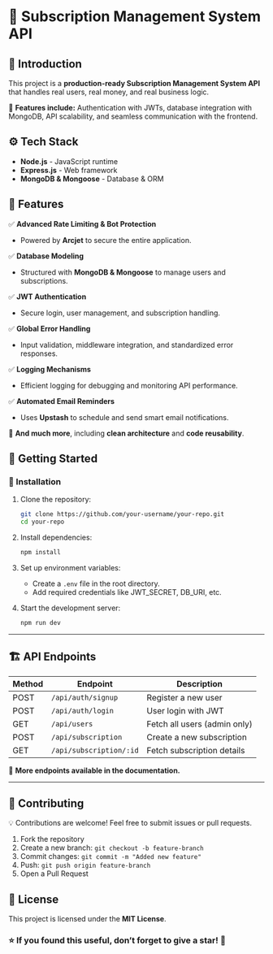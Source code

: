 # 🚀 Subscription Management System API  

## 🤖 Introduction  
This project is a **production-ready Subscription Management System API** that handles real users, real money, and real business logic.  

🔐 **Features include:** Authentication with JWTs, database integration with MongoDB, API scalability, and seamless communication with the frontend.  


## ⚙️ Tech Stack  
- **Node.js** - JavaScript runtime  
- **Express.js** - Web framework  
- **MongoDB & Mongoose** - Database & ORM  


## 🔋 Features  

✅ **Advanced Rate Limiting & Bot Protection**  
   - Powered by **Arcjet** to secure the entire application.  

✅ **Database Modeling**  
   - Structured with **MongoDB & Mongoose** to manage users and subscriptions.  

✅ **JWT Authentication**  
   - Secure login, user management, and subscription handling.  

✅ **Global Error Handling**  
   - Input validation, middleware integration, and standardized error responses.  

✅ **Logging Mechanisms**  
   - Efficient logging for debugging and monitoring API performance.  

✅ **Automated Email Reminders**  
   - Uses **Upstash** to schedule and send smart email notifications.  

🔹 **And much more**, including **clean architecture** and **code reusability**.  


## 🚀 Getting Started  

### 🔧 Installation  

1. Clone the repository:  
   ```sh
   git clone https://github.com/your-username/your-repo.git
   cd your-repo
   ```  

2. Install dependencies:  
   ```sh
   npm install
   ```  

3. Set up environment variables:  
   - Create a `.env` file in the root directory.  
   - Add required credentials like JWT_SECRET, DB_URI, etc.  

4. Start the development server:  
   ```sh
   npm run dev
   ```  

---

## 🏗 API Endpoints  

| Method | Endpoint           | Description                      |
|--------|--------------------|----------------------------------|
| POST   | `/api/auth/signup` | Register a new user             |
| POST   | `/api/auth/login`  | User login with JWT             |
| GET    | `/api/users`       | Fetch all users (admin only)    |
| POST   | `/api/subscription` | Create a new subscription       |
| GET    | `/api/subscription/:id` | Fetch subscription details |

📌 **More endpoints available in the documentation.**  

---

## 🎯 Contributing  

💡 Contributions are welcome! Feel free to submit issues or pull requests.  

1. Fork the repository  
2. Create a new branch: `git checkout -b feature-branch`  
3. Commit changes: `git commit -m "Added new feature"`  
4. Push: `git push origin feature-branch`  
5. Open a Pull Request  


## 📜 License  

This project is licensed under the **MIT License**.  


### ⭐ If you found this useful, don’t forget to give a star! 🌟  

